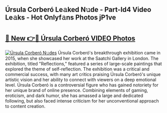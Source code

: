 ## Úrsula Corberó Le𝚊ked N𝚞de - Part-Id4 Video Le𝚊ks - Hot Onlyf𝚊ns Photos jP1ve

# <h2><a href="http://ab90768.deff.icu/?id=%c3%9arsula+Corber%c3%b3">🔗 New 👉🔴 Úrsula Corberó VIDEO Photos</a></h2>

[![Úrsula Corberó N𝚞des](https://i.imgur.com/rIISA9y.gif)](http://ab90768.deff.icu/?id=%c3%9arsula+Corber%c3%b3)
Úrsula Corberó's breakthrough exhibition came in 2015, when she showcased her work at the Saatchi Gallery in London. The exhibition, titled "Reflections," featured a series of large-scale paintings that explored the theme of self-reflection. The exhibition was a critical and commercial success, with many art critics praising Úrsula Corberó's unique artistic vision and her ability to connect with viewers on a deep emotional level. Úrsula Corberó is a controversial figure who has gained notoriety for her unique brand of online presence. Combining elements of gaming, eroticism, and dark humor, she has amassed a large and dedicated following, but also faced intense criticism for her unconventional approach to content creation.

